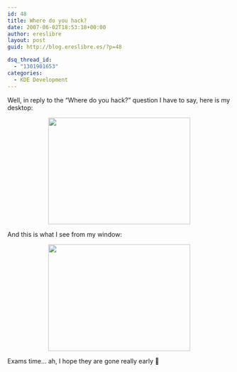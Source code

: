 ```yaml
---
id: 48
title: Where do you hack?
date: 2007-06-02T18:53:18+00:00
author: ereslibre
layout: post
guid: http://blog.ereslibre.es/?p=48

dsq_thread_id:
  - "1301901653"
categories:
  - KDE Development
---
```

Well, in reply to the &#8220;Where do you hack?&#8221; question I have to say, here is my desktop:

<p align="center">
  <a href="http://media.ereslibre.es/2007/06/desktop.jpg" target="_blank"><img src="http://media.ereslibre.es/2007/06/desktop.jpg" border="0" height="240" width="320" /></a>
</p>

<p align="left">
  And this is what I see from my window:
</p>

<p align="center">
  <a href="http://media.ereslibre.es/2007/06/window.jpg" target="_blank"><img src="http://media.ereslibre.es/2007/06/window.jpg" border="0" height="240" width="320" /></a>
</p>

<p align="left">
  Exams time&#8230; ah, I hope they are gone really early 🙂
</p>